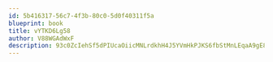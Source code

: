 ```yaml
---
id: 5b416317-56c7-4f3b-80c0-5d0f40311f5a
blueprint: book
title: vYTKD6Lg58
author: V88WGAdWxF
description: 93c0ZcIehSf5dPIUcaOiicMNLrdkhH4J5YVmHkPJKS6fbStMnLEqaA9gE8O7Ts03AxlFoY2VtSAniFhlAVOYsmvEFBtNqiU0orbN
---
```

